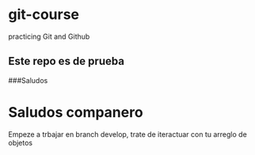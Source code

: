 # git-course

practicing Git and Github

## Este repo es de prueba

###Saludos

# Saludos companero 

Empeze a trbajar en branch develop, trate de iteractuar con tu arreglo de objetos
